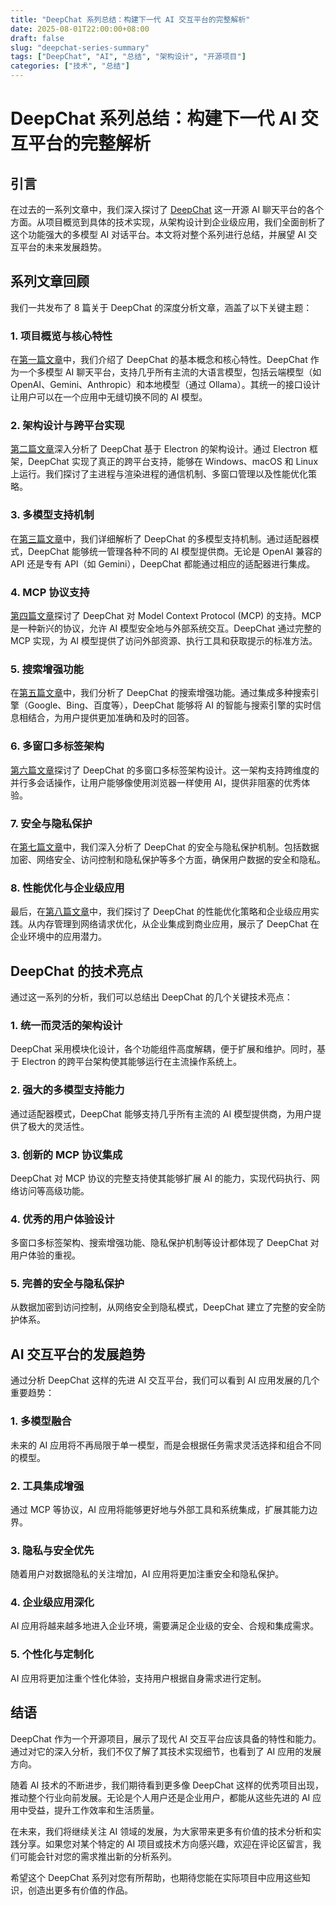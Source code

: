 ```yaml
---
title: "DeepChat 系列总结：构建下一代 AI 交互平台的完整解析"
date: 2025-08-01T22:00:00+08:00
draft: false
slug: "deepchat-series-summary"
tags: ["DeepChat", "AI", "总结", "架构设计", "开源项目"]
categories: ["技术", "总结"]
---
```


# DeepChat 系列总结：构建下一代 AI 交互平台的完整解析

## 引言

在过去的一系列文章中，我们深入探讨了 [DeepChat](file:///Volumes/M20/code/docs/axfinn_blogs/content/blog/deepchat-mcp-support.md#L27-L27) 这一开源 AI 聊天平台的各个方面。从项目概览到具体的技术实现，从架构设计到企业级应用，我们全面剖析了这个功能强大的多模型 AI 对话平台。本文将对整个系列进行总结，并展望 AI 交互平台的未来发展趋势。

## 系列文章回顾

我们一共发布了 8 篇关于 DeepChat 的深度分析文章，涵盖了以下关键主题：

### 1. 项目概览与核心特性
在[第一篇文章](file:///Volumes/M20/code/docs/axfinn_blogs/content/blog/deepchat-project-overview.md)中，我们介绍了 DeepChat 的基本概念和核心特性。DeepChat 作为一个多模型 AI 聊天平台，支持几乎所有主流的大语言模型，包括云端模型（如 OpenAI、Gemini、Anthropic）和本地模型（通过 Ollama）。其统一的接口设计让用户可以在一个应用中无缝切换不同的 AI 模型。

### 2. 架构设计与跨平台实现
[第二篇文章](file:///Volumes/M20/code/docs/axfinn_blogs/content/blog/deepchat-architecture-design.md)深入分析了 DeepChat 基于 Electron 的架构设计。通过 Electron 框架，DeepChat 实现了真正的跨平台支持，能够在 Windows、macOS 和 Linux 上运行。我们探讨了主进程与渲染进程的通信机制、多窗口管理以及性能优化策略。

### 3. 多模型支持机制
在[第三篇文章](file:///Volumes/M20/code/docs/axfinn_blogs/content/blog/deepchat-multi-model-support.md)中，我们详细解析了 DeepChat 的多模型支持机制。通过适配器模式，DeepChat 能够统一管理各种不同的 AI 模型提供商。无论是 OpenAI 兼容的 API 还是专有 API（如 Gemini），DeepChat 都能通过相应的适配器进行集成。

### 4. MCP 协议支持
[第四篇文章](file:///Volumes/M20/code/docs/axfinn_blogs/content/blog/deepchat-mcp-support.md)探讨了 DeepChat 对 Model Context Protocol (MCP) 的支持。MCP 是一种新兴的协议，允许 AI 模型安全地与外部系统交互。DeepChat 通过完整的 MCP 实现，为 AI 模型提供了访问外部资源、执行工具和获取提示的标准方法。

### 5. 搜索增强功能
在[第五篇文章](file:///Volumes/M20/code/docs/axfinn_blogs/content/blog/deepchat-search-enhancement.md)中，我们分析了 DeepChat 的搜索增强功能。通过集成多种搜索引擎（Google、Bing、百度等），DeepChat 能够将 AI 的智能与搜索引擎的实时信息相结合，为用户提供更加准确和及时的回答。

### 6. 多窗口多标签架构
[第六篇文章](file:///Volumes/M20/code/docs/axfinn_blogs/content/blog/deepchat-multi-window-tabs.md)探讨了 DeepChat 的多窗口多标签架构设计。这一架构支持跨维度的并行多会话操作，让用户能够像使用浏览器一样使用 AI，提供非阻塞的优秀体验。

### 7. 安全与隐私保护
在[第七篇文章](file:///Volumes/M20/code/docs/axfinn_blogs/content/blog/deepchat-security-privacy.md)中，我们深入分析了 DeepChat 的安全与隐私保护机制。包括数据加密、网络安全、访问控制和隐私保护等多个方面，确保用户数据的安全和隐私。

### 8. 性能优化与企业级应用
最后，在[第八篇文章](file:///Volumes/M20/code/docs/axfinn_blogs/content/blog/deepchat-performance-enterprise.md)中，我们探讨了 DeepChat 的性能优化策略和企业级应用实践。从内存管理到网络请求优化，从企业集成到商业应用，展示了 DeepChat 在企业环境中的应用潜力。

## DeepChat 的技术亮点

通过这一系列的分析，我们可以总结出 DeepChat 的几个关键技术亮点：

### 1. 统一而灵活的架构设计
DeepChat 采用模块化设计，各个功能组件高度解耦，便于扩展和维护。同时，基于 Electron 的跨平台架构使其能够运行在主流操作系统上。

### 2. 强大的多模型支持能力
通过适配器模式，DeepChat 能够支持几乎所有主流的 AI 模型提供商，为用户提供了极大的灵活性。

### 3. 创新的 MCP 协议集成
DeepChat 对 MCP 协议的完整支持使其能够扩展 AI 的能力，实现代码执行、网络访问等高级功能。

### 4. 优秀的用户体验设计
多窗口多标签架构、搜索增强功能、隐私保护机制等设计都体现了 DeepChat 对用户体验的重视。

### 5. 完善的安全与隐私保护
从数据加密到访问控制，从网络安全到隐私模式，DeepChat 建立了完整的安全防护体系。

## AI 交互平台的发展趋势

通过分析 DeepChat 这样的先进 AI 交互平台，我们可以看到 AI 应用发展的几个重要趋势：

### 1. 多模型融合
未来的 AI 应用将不再局限于单一模型，而是会根据任务需求灵活选择和组合不同的模型。

### 2. 工具集成增强
通过 MCP 等协议，AI 应用将能够更好地与外部工具和系统集成，扩展其能力边界。

### 3. 隐私与安全优先
随着用户对数据隐私的关注增加，AI 应用将更加注重安全和隐私保护。

### 4. 企业级应用深化
AI 应用将越来越多地进入企业环境，需要满足企业级的安全、合规和集成需求。

### 5. 个性化与定制化
AI 应用将更加注重个性化体验，支持用户根据自身需求进行定制。

## 结语

DeepChat 作为一个开源项目，展示了现代 AI 交互平台应该具备的特性和能力。通过对它的深入分析，我们不仅了解了其技术实现细节，也看到了 AI 应用的发展方向。

随着 AI 技术的不断进步，我们期待看到更多像 DeepChat 这样的优秀项目出现，推动整个行业向前发展。无论是个人用户还是企业用户，都能从这些先进的 AI 应用中受益，提升工作效率和生活质量。

在未来，我们将继续关注 AI 领域的发展，为大家带来更多有价值的技术分析和实践分享。如果您对某个特定的 AI 项目或技术方向感兴趣，欢迎在评论区留言，我们可能会针对您的需求推出新的分析系列。

希望这个 DeepChat 系列对您有所帮助，也期待您能在实际项目中应用这些知识，创造出更多有价值的作品。